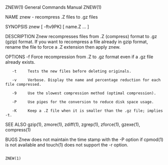 ZNEW(1)                                                                                 General Commands Manual                                                                                ZNEW(1)

NAME
       znew -   recompress .Z files to .gz files

SYNOPSIS
       znew [ -ftv9PK] [ name.Z ...  ]

DESCRIPTION
       Znew recompresses files from .Z (compress) format to .gz (gzip) format.  If you want to recompress a file already in gzip format, rename the file to force a .Z extension then apply znew.

OPTIONS
       -f     Force recompression from .Z to .gz format even if a .gz file already exists.

       -t     Tests the new files before deleting originals.

       -v     Verbose. Display the name and percentage reduction for each file compressed.

       -9     Use the slowest compression method (optimal compression).

       -P     Use pipes for the conversion to reduce disk space usage.

       -K     Keep a .Z file when it is smaller than the .gz file; implies -t.

SEE ALSO
       gzip(1), zmore(1), zdiff(1), zgrep(1), zforce(1), gzexe(1), compress(1)

BUGS
       Znew does not maintain the time stamp with the -P option if cpmod(1) is not available and touch(1) does not support the -r option.

                                                                                                                                                                                               ZNEW(1)
